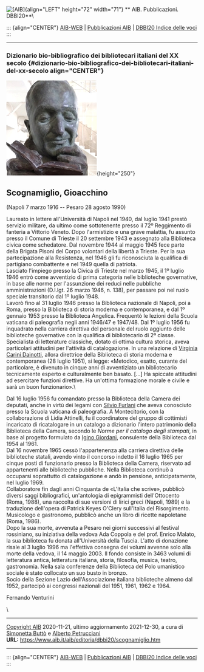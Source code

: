 ![\[AIB\]](/aib/wi/aibv72.gif){align="LEFT" height="72" width="71"}
** AIB. Pubblicazioni. DBBI20**\

::: {align="CENTER"}
[AIB-WEB](/) \| [Pubblicazioni AIB](/pubblicazioni/) \| [DBBI20 Indice
delle voci](dbbi20.htm)
:::

------------------------------------------------------------------------

### Dizionario bio-bibliografico dei bibliotecari italiani del XX secolo {#dizionario-bio-bibliografico-dei-bibliotecari-italiani-del-xx-secolo align="CENTER"}

![\[Ritratto\]](scognamiglio.jpg){height="250"}

## Scognamiglio, Gioacchino

(Napoli 7 marzo 1916 -- Pesaro 28 agosto 1990)

Laureato in lettere all\'Università di Napoli nel 1940, dal luglio 1941
prestò servizio militare, da ultimo come sottotenente presso il 72º
Reggimento di fanteria a Vittorio Veneto. Dopo l\'armistizio e una grave
malattia, fu assunto presso il Comune di Trieste il 20 settembre 1943 e
assegnato alla Biblioteca civica come schedatore. Dal novembre 1944 al
maggio 1945 fece parte della Brigata Pisoni del Corpo volontari della
libertà a Trieste. Per la sua partecipazione alla Resistenza, nel 1946
gli fu riconosciuta la qualifica di partigiano combattente e nel 1949
quella di patriota.\
Lasciato l\'impiego presso la Civica di Trieste nel marzo 1945, il 1º
luglio 1946 entrò come avventizio di prima categoria nelle biblioteche
governative, in base alle norme per l\'assunzione dei reduci nelle
pubbliche amministrazioni (D.l.lgt. 26 marzo 1946, n. 138), per passare
poi nel ruolo speciale transitorio dal 1º luglio 1948.\
Lavorò fino al 31 luglio 1946 presso la Biblioteca nazionale di Napoli,
poi a Roma, presso la Biblioteca di storia moderna e contemporanea, e
dal 1º gennaio 1953 presso la Biblioteca Angelica. Frequentò le lezioni
della Scuola vaticana di paleografia negli anni 1946/47 e 1947/48. Dal
1º luglio 1956 fu inquadrato nella carriera direttiva del personale del
ruolo aggiunto delle biblioteche governative con la qualifica di
bibliotecario di 2ª classe.\
Specialista di letterature classiche, dotato di ottima cultura storica,
aveva particolari attitudini per l\'attività di catalogazione. In una
relazione di [Virginia Carini Dainotti](carini.htm), allora direttrice
della Biblioteca di storia moderna e contemporanea (28 luglio 1951), si
legge: «Metodico, esatto, curante del particolare, è divenuto in cinque
anni di avventiziato un bibliotecario tecnicamente esperto e
culturalmente ben basato. \[\...\] Ha spiccate attitudini ad esercitare
funzioni direttive. Ha un\'ottima formazione morale e civile e sarà un
buon funzionario».\

Dal 16 luglio 1956 fu comandato presso la Biblioteca della Camera dei
deputati, anche in virtù dei legami con [Silvio Furlani](furlani.htm)
che aveva conosciuto presso la Scuola vaticana di paleografia. A
Montecitorio, con la collaborazione di Lidia Attinelli, fu il
coordinatore del gruppo di cottimisti incaricato di ricatalogare in un
catalogo a dizionario l\'intero patrimonio della Biblioteca della
Camera, secondo le *Norme per il catalogo degli stampati*, in base al
progetto formulato da [Igino Giordani](giordani.htm), consulente della
Biblioteca dal 1954 al 1961.\
Dal 16 novembre 1965 cessò l\'appartenenza alla carriera direttiva delle
biblioteche statali, avendo vinto il concorso indetto il 16 luglio 1965
per cinque posti di funzionario presso la Biblioteca della Camera,
riservato ad appartenenti alle biblioteche pubbliche. Nella Biblioteca
continuò a occuparsi soprattutto di catalogazione e andò in pensione,
anticipatamente, nel luglio 1969.\
Collaboratore fin dagli anni Cinquanta de «L\'Italia che scrive»,
pubblicò diversi saggi bibliografici, un\'antologia di epigrammisti
dell\'Ottocento (Roma, 1988), una raccolta di sue versioni di lirici
greci (Napoli, 1989) e la traduzione dell\'opera di Patrick Keyes
O\'Clery sull\'Italia del Risorgimento. Musicologo e gastronomo,
pubblicò anche un libro di ricette napoletane (Roma, 1986).\
Dopo la sua morte, avvenuta a Pesaro nei giorni successivi al festival
rossiniano, su iniziativa della vedova Ada Coppola e del prof. Enrico
Malato, la sua biblioteca fu donata all\'Università della Tuscia.
L\'atto di donazione risale al 3 luglio 1996 ma l\'effettiva consegna
dei volumi avvenne solo alla morte della vedova, il 14 maggio 2003. Il
fondo consiste in 3463 volumi di letteratura antica, letteratura
italiana, storia, filosofia, musica, teatro, gastronomia. Nella sala
conferenze della Biblioteca del Polo umanistico sociale è stato
collocato un suo busto in bronzo.\
Socio della Sezione Lazio dell\'Associazione italiana biblioteche almeno
dal 1952, partecipò ai congressi nazionali del 1951, 1961, 1962 e 1964.

Fernando Venturini

\

------------------------------------------------------------------------

[Copyright AIB](/su-questo-sito/dichiarazione-di-copyright-aib-web/)
2020-11-21, ultimo aggiornamento 2021-12-30, a cura di [Simonetta
Buttò](/aib/redazione3.htm) e [Alberto
Petrucciani](/su-questo-sito/redazione-aib-web/)\
**URL:** https://www.aib.it/aib/editoria/dbbi20/scognamiglio.htm

------------------------------------------------------------------------

::: {align="CENTER"}
[AIB-WEB](/) \| [Pubblicazioni AIB](/pubblicazioni/) \| [DBBI20 Indice
delle voci](dbbi20.htm)
:::
